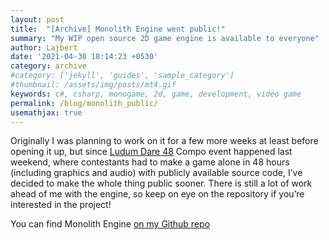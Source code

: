 ```yaml
---
layout: post
title:  "[Archive] Monolith Engine went public!"
summary: "My WIP open source 2D game engine is available to everyone"
author: Lajbert
date: '2021-04-30 18:14:23 +0530'
category: archive
#category: ['jekyll', 'guides', 'sample_category']
#thumbnail: /assets/img/posts/mt4.gif
keywords: c#, csharp, monogame, 2d, game, development, video game
permalink: /blog/monolith_public/
usemathjax: true
---
```


Originally I was planning to work on it for a few more weeks at least before opening it up, but since <a href="https://lajbert.github.io/blog/ld48/">Ludum Dare 48</a> Compo event happened last weekend, where contestants had to make a game alone in 48 hours (including graphics and audio) with publicly available source code, I’ve decided to make the whole thing public sooner.
There is still a lot of work ahead of me with the engine, so keep on eye on the repository if you’re interested in the project!

You can find Monolith Engine <a href="https://github.com/Lajbert/MonolithEngine">on my Github repo</a>